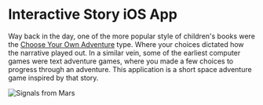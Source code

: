 # Interactive Story iOS App

Way back in the day, one of the more popular style of children's books were the [Choose Your Own Adventure](https://en.wikipedia.org/wiki/Choose_Your_Own_Adventure) type. Where your choices dictated how the narrative played out. In a similar vein, some of the earliest computer games were text adventure games, where you made a few choices to progress through an adventure. This application is a short space adventure game inspired by that story.

![Signals from Mars](http://i.imgur.com/OdsEVKN.png "Signals from Mars")
